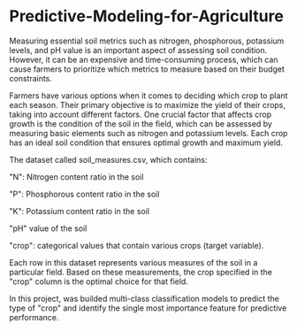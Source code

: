 # Predictive-Modeling-for-Agriculture
Measuring essential soil metrics such as nitrogen, phosphorous, potassium levels, and pH value is an important aspect of assessing soil condition. However, it can be an expensive and time-consuming process, which can cause farmers to prioritize which metrics to measure based on their budget constraints.

Farmers have various options when it comes to deciding which crop to plant each season. Their primary objective is to maximize the yield of their crops, taking into account different factors. One crucial factor that affects crop growth is the condition of the soil in the field, which can be assessed by measuring basic elements such as nitrogen and potassium levels. Each crop has an ideal soil condition that ensures optimal growth and maximum yield.

The dataset called soil_measures.csv, which contains:

"N": Nitrogen content ratio in the soil

"P": Phosphorous content ratio in the soil

"K": Potassium content ratio in the soil

"pH" value of the soil

"crop": categorical values that contain various crops (target variable).

Each row in this dataset represents various measures of the soil in a particular field. Based on these measurements, the crop specified in the "crop" column is the optimal choice for that field.

In this project, was builded multi-class classification models to predict the type of "crop" and identify the single most importance feature for predictive performance.


